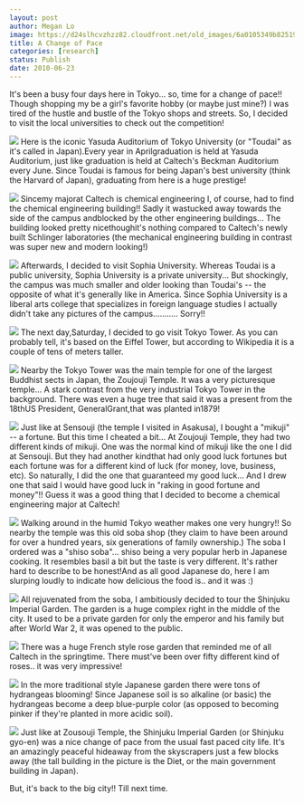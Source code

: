```yaml
---
layout: post
author: Megan Lo
image: https://d24slhcvzhzz82.cloudfront.net/old_images/6a0105349b8251970b013484afeb84970c.jpg
title: A Change of Pace
categories: [research]
status: Publish
date: 2010-06-23
---
```



It's been a busy four days here in Tokyo... so, time for a change of pace!! Though shopping my be a girl's favorite hobby (or maybe just mine?) I was tired of the hustle and bustle of the Tokyo shops and streets. So, I decided to visit the local universities to check out the competition!

![](https://d24slhcvzhzz82.cloudfront.net/old_images/caltech_as_it_happens/6a0105349b8251970b013484aff541970c.jpg)
Here is the iconic Yasuda Auditorium of Tokyo University (or "Toudai" as it's called in Japan).Every year in Aprilgraduation is held at Yasuda Auditorium, just like graduation is held at Caltech's Beckman Auditorium every June. Since Toudai is famous for being Japan's best university (think the Harvard of Japan), graduating from here is a huge prestige!

![](https://d24slhcvzhzz82.cloudfront.net/old_images/6a0105349b8251970b013484aff14f970c.jpg)
Sincemy majorat Caltech is chemical engineering I, of course, had to find the chemical engineering building!! Sadly it wastucked away towards the side of the campus andblocked by the other engineering buildings... The building looked pretty nicethoughit's nothing compared to Caltech's newly built Schlinger laboratories (the mechanical engineering building in contrast was super new and modern looking!)

![](https://d24slhcvzhzz82.cloudfront.net/old_images/caltech_as_it_happens/6a0105349b8251970b013484affcd9970c.jpg)
Afterwards, I decided to visit Sophia University. Whereas Toudai is a public university, Sophia University is a private university... But shockingly, the campus was much smaller and older looking than Toudai's -- the opposite of what it's generally like in America. Since Sophia University is a liberal arts college that specializes in foreign language studies I actually didn't take any pictures of the campus........... Sorry!!

![](https://d24slhcvzhzz82.cloudfront.net/old_images/caltech_as_it_happens/6a0105349b8251970b013484b0019f970c.jpg)
The next day,Saturday, I decided to go visit Tokyo Tower. As you can probably tell, it's based on the Eiffel Tower, but according to Wikipedia it is a couple of tens of meters taller. 

![](https://d24slhcvzhzz82.cloudfront.net/old_images/caltech_as_it_happens/6a0105349b8251970b013484b00612970c.jpg)
Nearby the Tokyo Tower was the main temple for one of the largest Buddhist sects in Japan, the Zoujouji Temple. It was a very picturesque temple... A stark contrast from the very industrial Tokyo Tower in the background. There was even a huge tree that said it was a present from the 18thUS President, GeneralGrant,that was planted in1879!

![](https://d24slhcvzhzz82.cloudfront.net/old_images/caltech_as_it_happens/6a0105349b8251970b013484b01277970c.jpg)
Just like at Sensouji (the temple I visited in Asakusa), I bought a "mikuji" -- a fortune. But this time I cheated a bit... At Zoujouji Temple, they had two different kinds of mikuji. One was the normal kind of mikuji like the one I did at Sensouji. But they had another kindthat had only good luck fortunes but each fortune was for a different kind of luck (for money, love, business, etc). So naturally, I did the one that guaranteed my good luck... And I drew one that said I would have good luck in "raking in good fortune and money"!! Guess it was a good thing that I decided to become a chemical engineering major at Caltech!

![](https://d24slhcvzhzz82.cloudfront.net/old_images/caltech_as_it_happens/6a0105349b8251970b013484b01004970c.jpg)
Walking around in the humid Tokyo weather makes one very hungry!! So nearby the temple was this old soba shop (they claim to have been around for over a hundred years, six generations of family ownership.) The soba I ordered was a "shiso soba"... shiso being a very popular herb in Japanese cooking. It resembles basil a bit but the taste is very different. It's rather hard to describe to be honest!And as all good Japanese do, here I am slurping loudly to indicate how delicious the food is.. and it was :)

![](https://d24slhcvzhzz82.cloudfront.net/old_images/caltech_as_it_happens/6a0105349b8251970b0133f1882665970b.jpg)
All rejuvenated from the soba, I ambitiously decided to tour the Shinjuku Imperial Garden. The garden is a huge complex right in the middle of the city. It used to be a private garden for only the emperor and his family but after World War 2, it was opened to the public.


![](https://d24slhcvzhzz82.cloudfront.net/old_images/caltech_as_it_happens/6a0105349b8251970b0133f1882a9a970b.jpg)
There was a huge French style rose garden that reminded me of all Caltech in the springtime. There must've been over fifty different kind of roses.. it was very impressive!

![](https://d24slhcvzhzz82.cloudfront.net/old_images/caltech_as_it_happens/6a0105349b8251970b0133f1882de9970b.jpg)
In the more traditional style Japanese garden there were tons of hydrangeas blooming! Since Japanese soil is so alkaline (or basic) the hydrangeas become a deep blue-purple color (as opposed to becoming pinker if they're planted in more acidic soil).


![](https://d24slhcvzhzz82.cloudfront.net/old_images/caltech_as_it_happens/6a0105349b8251970b0133f1883065970b.jpg)
Just like at Zousouji Temple, the Shinjuku Imperial Garden (or Shinjuku gyo-en) was a nice change of pace from the usual fast paced city life. It's an amazingly peaceful hideaway from the skyscrapers just a few blocks away (the tall building in the picture is the Diet, or the main government building in Japan).

But, it's back to the big city!! Till next time.

